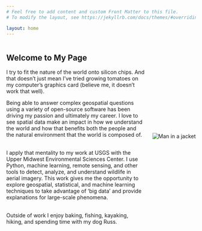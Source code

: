 ```yaml
---
# Feel free to add content and custom Front Matter to this file.
# To modify the layout, see https://jekyllrb.com/docs/themes/#overriding-theme-defaults

layout: home
---
```


<html>
<head>
<meta charset="utf-8">
<style>
    .container {
      display: flex;
      align-items: center;
    }
    .text {
      flex: 1;
      text-align: left;
      padding-right: 20px;
    }
    .image {
      flex-shrink: 0;
    }
    img {
      max-width: 300px;
      height: auto;
    }
</style>
</head>
<body>


<div class="container">
    <div class="text">
      <h2>Welcome to My Page</h2>
      <p>I try to fit the nature of the world onto silicon chips. And that doesn’t just mean I’ve tried growing tomatoes on my computer’s graphics card (believe me, it doesn’t work that well).

Being able to answer complex geospatial questions using a variety of open-source software has been driving my passion and ultimately my career. I love to see spatial data make an impact in how we understand the world and how that benefits both the people and the natural environment that the world is composed of.<br><br>

I apply that mentality to my work at USGS with the Upper Midwest Environmental Sciences Center. I use Python, machine learning, remote sensing, and other tools to detect, analyze, and understand wildlife in aerial imagery. This work gives me the opportunity to explore geospatial, statistical, and machine learning techniques to take advantage of ‘big data’ and provide explanations for large-scale phenomena.<br><br>

Outside of work I enjoy baking, fishing, kayaking, hiking, and spending time with my dog Russ.</p>
    </div>
    <div class="image">
    <img src="../assets/img/IMG_20250412_183143_jek.JPG" alt="Man in a jacket"> 
    </div>
</div>


<div class="image">
</div>


